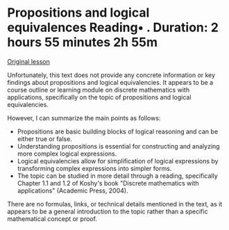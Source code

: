 # Propositions and logical equivalences Reading• . Duration: 2 hours 55 minutes 2h 55m

[Original lesson](https://www.coursera.org/learn/uol-fundamentals-of-computer-science/supplement/t9WgG/propositions-and-logical-equivalences)

Unfortunately, this text does not provide any concrete information or key findings about propositions and logical equivalencies. It appears to be a course outline or learning module on discrete mathematics with applications, specifically on the topic of propositions and logical equivalencies.

However, I can summarize the main points as follows:

* Propositions are basic building blocks of logical reasoning and can be either true or false.
* Understanding propositions is essential for constructing and analyzing more complex logical expressions.
* Logical equivalencies allow for simplification of logical expressions by transforming complex expressions into simpler forms.
* The topic can be studied in more detail through a reading, specifically Chapter 1.1 and 1.2 of Koshy's book "Discrete mathematics with applications" (Academic Press, 2004).

There are no formulas, links, or technical details mentioned in the text, as it appears to be a general introduction to the topic rather than a specific mathematical concept or proof.

